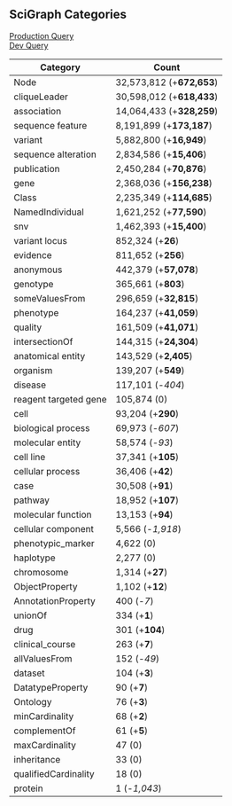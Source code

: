## SciGraph Categories
[Production Query](https://scigraph-data.monarchinitiative.org/scigraph/cypher/execute.json?cypherQuery=MATCH+%28n%29+RETURN+labels%28n%29+AS+NodeType%2C+count%28n%29+AS+NumberOfNodes&limit=1000)  
[Dev Query](https://scigraph-data-dev.monarchinitiative.org/scigraph/cypher/execute.json?cypherQuery=MATCH+%28n%29+RETURN+labels%28n%29+AS+NodeType%2C+count%28n%29+AS+NumberOfNodes&limit=1000)  

| Category | Count |
|-|-|
| Node | 32,573,812 (+__672,653__) |
| cliqueLeader | 30,598,012 (+__618,433__) |
| association | 14,064,433 (+__328,259__) |
| sequence feature | 8,191,899 (+__173,187__) |
| variant | 5,882,800 (+__16,949__) |
| sequence alteration | 2,834,586 (+__15,406__) |
| publication | 2,450,284 (+__70,876__) |
| gene | 2,368,036 (+__156,238__) |
| Class | 2,235,349 (+__114,685__) |
| NamedIndividual | 1,621,252 (+__77,590__) |
| snv | 1,462,393 (+__15,400__) |
| variant locus | 852,324 (+__26__) |
| evidence | 811,652 (+__256__) |
| anonymous | 442,379 (+__57,078__) |
| genotype | 365,661 (+__803__) |
| someValuesFrom | 296,659 (+__32,815__) |
| phenotype | 164,237 (+__41,059__) |
| quality | 161,509 (+__41,071__) |
| intersectionOf | 144,315 (+__24,304__) |
| anatomical entity | 143,529 (+__2,405__) |
| organism | 139,207 (+__549__) |
| disease | 117,101 (-_404_) |
| reagent targeted gene | 105,874 (0) |
| cell | 93,204 (+__290__) |
| biological process | 69,973 (-_607_) |
| molecular entity | 58,574 (-_93_) |
| cell line | 37,341 (+__105__) |
| cellular process | 36,406 (+__42__) |
| case | 30,508 (+__91__) |
| pathway | 18,952 (+__107__) |
| molecular function | 13,153 (+__94__) |
| cellular component | 5,566 (-_1,918_) |
| phenotypic_marker | 4,622 (0) |
| haplotype | 2,277 (0) |
| chromosome | 1,314 (+__27__) |
| ObjectProperty | 1,102 (+__12__) |
| AnnotationProperty | 400 (-_7_) |
| unionOf | 334 (+__1__) |
| drug | 301 (+__104__) |
| clinical_course | 263 (+__7__) |
| allValuesFrom | 152 (-_49_) |
| dataset | 104 (+__3__) |
| DatatypeProperty | 90 (+__7__) |
| Ontology | 76 (+__3__) |
| minCardinality | 68 (+__2__) |
| complementOf | 61 (+__5__) |
| maxCardinality | 47 (0) |
| inheritance | 33 (0) |
| qualifiedCardinality | 18 (0) |
| protein | 1 (-_1,043_) |


